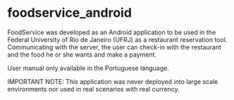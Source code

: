 # foodservice_android
FoodService was developed as an Android application to be used in the Federal University of Rio de Janeiro (UFRJ) as a restaurant reservation tool. Communicating with the server, the user can check-in with the restaurant and the food he or she wants and make a payment.  

User manual only available in the Portuguese language.

IMPORTANT NOTE: This application was never deployed into large scale environments nor used in real scenarios with real currency.
